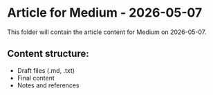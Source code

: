# Article for Medium - 2026-05-07

This folder will contain the article content for Medium on 2026-05-07.

## Content structure:
- Draft files (.md, .txt)
- Final content
- Notes and references
